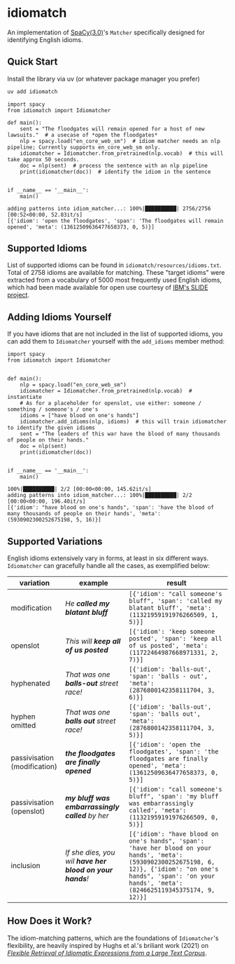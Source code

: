 # idiomatch

An implementation of [SpaCy(3.0)](https://nightly.spacy.io)'s `Matcher` specifically designed for identifying English idioms.


## Quick Start


Install the library via uv (or whatever package manager you prefer)
```bash
uv add idiomatch 
```

```python3
import spacy
from idiomatch import Idiomatcher

def main():
    sent = "The floodgates will remain opened for a host of new lawsuits."  # a usecase of *open the floodgates*
    nlp = spacy.load("en_core_web_sm")  # idiom matcher needs an nlp pipeline; Currently supports en_core_web_sm only.
    idiomatcher = Idiomatcher.from_pretrained(nlp.vocab)  # this will take approx 50 seconds.
    doc = nlp(sent)  # process the sentence with an nlp pipeline
    print(idiomatcher(doc))  # identify the idiom in the sentence


if __name__ == '__main__':
    main()

```
```
adding patterns into idiom_matcher...: 100%|██████████| 2756/2756 [00:52<00:00, 52.83it/s]
[{'idiom': 'open the floodgates', 'span': 'The floodgates will remain opened', 'meta': (13612509636477658373, 0, 5)}]
```

## Supported Idioms
List of supported idioms can be found in `idiomatch/resources/idioms.txt`. Total of 2758 idioms are available for
matching. These "target idioms" were extracted from a vocabulary of 5000 most 
frequently used English idioms, which had been made available for open use courtesy of [IBM's SLIDE project](https://developer.ibm.com/exchanges/data/all/sentiment-lexicon-of-idiomatic-expressions/).


## Adding Idioms Yourself

If you have idioms that are not included in the list of supported idioms, you can add them to `Idiomatcher`
yourself with the `add_idioms` member method:

```python3
import spacy
from idiomatch import Idiomatcher


def main():
    nlp = spacy.load("en_core_web_sm")
    idiomatcher = Idiomatcher.from_pretrained(nlp.vocab)  # instantiate 
    # As for a placeholder for openslot, use either: someone / something / someone's / one's 
    idioms = ["have blood on one's hands"]
    idiomatcher.add_idioms(nlp, idioms)  # this will train idiomatcher to identify the given idioms
    sent = "The leaders of this war have the blood of many thousands of people on their hands."
    doc = nlp(sent)
    print(idiomatcher(doc))


if __name__ == '__main__':
    main()
```
```
100%|██████████| 2/2 [00:00<00:00, 145.62it/s]
adding patterns into idiom_matcher...: 100%|██████████| 2/2 [00:00<00:00, 196.40it/s]
[{'idiom': "have blood on one's hands", 'span': 'have the blood of many thousands of people on their hands', 'meta': (5930902300252675198, 5, 16)}]
```

## Supported Variations

English idioms extensively vary in forms, at least in six different ways. `Idiomatcher` can gracefully handle all the 
cases, as exemplified below:


variation | example | result
--- | --- | --- 
modification | *He **called my blatant bluff*** | `[{'idiom': "call someone's bluff", 'span': 'called my blatant bluff', 'meta': (11321959191976266509, 1, 5)}]`
openslot | *This will **keep all of us posted*** | `[{'idiom': 'keep someone posted', 'span': 'keep all of us posted', 'meta': (11722464987668971331, 2, 7)}]`
hyphenated | *That was one **balls-out** street race!* | `[{'idiom': 'balls-out', 'span': 'balls - out', 'meta': (2876800142358111704, 3, 6)}]`
hyphen omitted | *That was one **balls out** street race!* | `[{'idiom': 'balls-out', 'span': 'balls out', 'meta': (2876800142358111704, 3, 5)}]`
passivisation (modification) | ***the floodgates are finally opened*** | `[{'idiom': 'open the floodgates', 'span': 'the floodgates are finally opened', 'meta': (13612509636477658373, 0, 5)}]`
passivisation (openslot) | ***my bluff was embarrassingly called** by her* | `[{'idiom': "call someone's bluff", 'span': 'my bluff was embarrassingly called', 'meta': (11321959191976266509, 0, 5)}]`
inclusion | *If she dies, you wil **have her blood on your hands**!* | `[{'idiom': "have blood on one's hands", 'span': 'have her blood on your hands', 'meta': (5930902300252675198, 6, 12)}, {'idiom': "on one's hands", 'span': 'on your hands', 'meta': (8246625119345375174, 9, 12)}]`



## How Does it Work?

The idiom-matching patterns, which are the foundations of `Idiomatcher`'s flexibility, are heavily inspired by Hughs et al.'s briliant work (2021) on [*Flexible Retrieval of Idiomatic Expressions from a Large Text Corpus*](https://www.mdpi.com/1019008).
